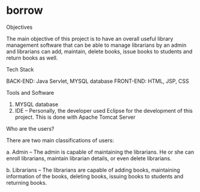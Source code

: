 # borrow

Objectives

The main objective of this project is to have an overall useful library management software that can be able to manage librarians by an admin and librarians can add, maintain, delete books, issue books to students and return books as well.

Tech Stack

BACK-END: Java Servlet, MYSQL database
FRONT-END: HTML, JSP, CSS

Tools and Software

1.	MYSQL database
2.	IDE – Personally, the developer used Eclipse for the development of this project. This is done with Apache Tomcat Server


Who are the users?

There are two main classifications of users:

a.	Admin – The admin is capable of maintaining the librarians. He or she can enroll librarians, maintain librarian details, or even delete librarians.

b.	Librarians – The librarians are capable of adding books, maintaining information of the books, deleting books, issuing books to students and returning books.
 
